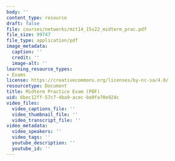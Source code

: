 ```yaml
---
body: ''
content_type: resource
draft: false
file: courses/networks/mit14_15s22_midterm_prac.pdf
file_size: 99747
file_type: application/pdf
image_metadata:
  caption: ''
  credit: ''
  image-alt: ''
learning_resource_types:
- Exams
license: https://creativecommons.org/licenses/by-nc-sa/4.0/
resourcetype: Document
title: Midterm Practice Exam (PDF)
uid: 6bec12ff-57c7-4ba9-acec-ba9fa70e924c
video_files:
  video_captions_file: ''
  video_thumbnail_file: ''
  video_transcript_file: ''
video_metadata:
  video_speakers: ''
  video_tags: ''
  youtube_description: ''
  youtube_id: ''
---
```

